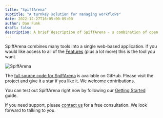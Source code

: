 ```yaml
---
title: "SpiffArena"
subtitle: "A turnkey solution for managing workflows"
date: 2022-12-27T16:05:00-05:00
author: Dan Funk
draft: false
description: A brief description of SpiffArena - a combination of open source systems that creates a single web based application for creating, running and managing workflow diagrams.
---
```


SpiffArena combines many tools into a single web-based application.
If you would like access to all of the [Features](/pages/features) (plus a lot more) this is the tool you want.

![SpiffArena](/images/spiffarena/spiffarena.png)

The [full source code for SpiffArena](https://github.com/sartography/spiff-arena) is available on GitHub.
Please visit the project and give it a star if you like it.
We welcome contributions.

You can test out SpiffArena right now by following our [Getting Started](/posts/articles/get_started) guide.

If you need support, please [contact us](/pages/support) for a free consultation.
We look forward to talking to you.
